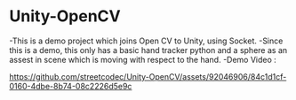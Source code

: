 # Unity-OpenCV



-This is a demo project which joins Open CV to Unity, using Socket. 
-Since this is a demo, this only has a basic hand tracker python and a sphere as an assest in scene which is moving with respect to the hand.
-Demo Video : 

https://github.com/streetcodec/Unity-OpenCV/assets/92046906/84c1d1cf-0160-4dbe-8b74-08c2226d5e9c

